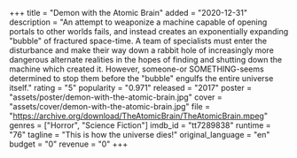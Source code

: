 +++
title = "Demon with the Atomic Brain"
added = "2020-12-31"
description = "An attempt to weaponize a machine capable of opening portals to other worlds fails, and instead creates an exponentially expanding \"bubble\" of fractured space-time. A team of specialists must enter the disturbance and make their way down a rabbit hole of increasingly more dangerous alternate realities in the hopes of finding and shutting down the machine which created it. However, someone-or SOMETHING-seems determined to stop them before the \"bubble\" engulfs the entire universe itself."
rating = "5"
popularity = "0.971"
released = "2017"
poster = "assets/poster/demon-with-the-atomic-brain.jpg"
cover = "assets/cover/demon-with-the-atomic-brain.jpg"
file = "https://archive.org/download/TheAtomicBrain/TheAtomicBrain.mpeg"
genres = ["Horror", "Science Fiction"]
imdb_id = "tt7289838"
runtime = "76"
tagline = "This is how the universe dies!"
original_language = "en"
budget = "0"
revenue = "0"
+++